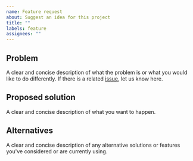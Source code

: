 ```yaml
---
name: Feature request
about: Suggest an idea for this project
title: ""
labels: feature
assignees: ""
---
```


## Problem

A clear and concise description of what the problem is or what you would like to
do differently. If there is a related
[issue](https://github.com/matter-ecs/matter-hooks/issues), let us know here.

## Proposed solution

A clear and concise description of what you want to happen.

## Alternatives

A clear and concise description of any alternative solutions or features
you've considered or are currently using.
